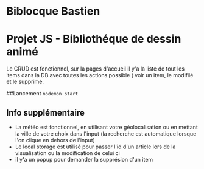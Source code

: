 # Biblocque Bastien
# Projet JS - Bibliothéque de dessin animé

Le CRUD est fonctionnel, sur la pages d'accueil il y'a la liste de tout les items dans la DB avec toutes les actions possible ( voir un item, le modifiié et le supprimé.


##Lancement 
```nodemon start```

## Info supplémentaire

- La météo est fonctionnel, en utilisant votre géolocalisation ou en mettant la ville de votre choix dans l'input (la recherche est automatique lorsque l'on clique en dehors de l'input)
- Le local storage est utilisé pour passer l'id d'un article lors de la visualisation ou la modification de celui ci
- il y'a un popup pour demander la supprésion d'un item